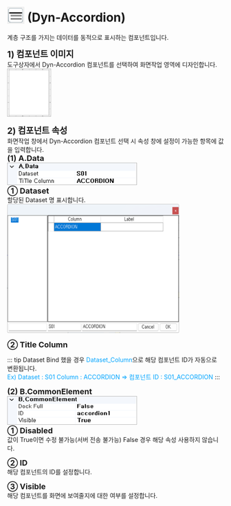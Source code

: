# <img src="../../.vuepress/public/documentation/view-designer/Structure/Tool_Box/Dyn-Accordion.png" style="position: relative;top: 5px;" width="40" height="40"> (Dyn-Accordion)
계층 구조를 가지는 데이터를 동적으로 표시하는 컴포넌트입니다.<br/>

<b class="font20"> 1) 컴포넌트 이미지 </b> <br/>
도구상자에서 Dyn-Accordion 컴포넌트를 선택하여 화면작업 영역에 디자인합니다. <br/>
<img src="../../.vuepress/public/documentation/view-designer/Dyn-Accordion/Dyn-Accordion_Image.png" class="boxBorder" width="100" height="110"> <br/>

<b class="font20"> 2) 컴포넌트 속성 </b> <br/>
화면작업 창에서 Dyn-Accordion 컴포넌트 선택 시 속성 창에 설정이 가능한 항목에 값을 입력합니다. <br/>
<b class="font18"> (1) A.Data </b> <br/>
<img src="../../.vuepress/public/documentation/view-designer/Dyn-Accordion/Dyn-Accordion_Data.png"  class="boxBorder" width="300" height="50"/> <br/>
<b class="font18"> ① Dataset </b> <br/>
할당된 Dataset 명 표시합니다. <br/>
<img src="../../.vuepress/public/documentation/view-designer/Dyn-Accordion/Dyn-Accordion_Dataset.png"  width="400" height="300"/> 

<b class="font18"> ② Title Column </b> <br/>

<!-- Remark -->
::: tip <Badge type="tip" text="Remark" vertical="middle" /> 
Dataset Bind 했을 경우 <span class="spanEx">Dataset_Column</span>으로 해당 컴포넌트 ID가 자동으로 변환됩니다. <br/>
<span class="spanEx">Ex) Dataset : S01     Column : ACCORDION  ⇒ 컴포넌트 ID : S01_ACCORDION </span>
:::
<!-- -->

<b class="font18"> (2) B.CommonElement </b> <br/>
<img src="../../.vuepress/public/documentation/view-designer/Dyn-Accordion/Dyn-Accordion_CommonElement.png"  class="boxBorder"  width="300" height="65"/> <br/>
<b style="font-size: 18px"> ① Disabled </b> <br/>
값이 True이면 수정 불가능(서버 전송 불가능) False 경우 해당 속성 사용하지 않습니다. 

<b style="font-size: 18px"> ② ID </b> <br/>
해당 컴포넌트의 ID를 설정합니다.  

<b style="font-size: 18px"> ③ Visible </b> <br/>
해당 컴포넌트를 화면에 보여줄지에 대한 여부를 설정합니다. 

<style type='text/css'>
  [class*="boxBorder"] { border: 1px solid #bbb; }
  [class*="font20"] { font-size: 20px }
  [class*="font18"] { font-size: 18px }
  [class="boxB"] { background: #6a8bad3b;padding:10px;border-radius: 4px; }
  [class="spanBtn"] { border: 1px solid #bbb; border-radius: 4px;padding: 3px;background:white; clolor:dimgrey; }
  [class="spanEx"] { color: #00a4ff; }
  [class="arrow"] { color: #6a8bad;display: inline-block;position: relative;width:13px; }
</style>